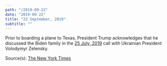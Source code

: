 ```yaml
---
path: "/2019-09-22"
date: "2019-09-22"
title: "22 September, 2019"
subtitle: ""
---
```


Prior to boarding a plane to Texas, President Trump acknowledges that he discussed the Biden family in the <a href="#2019-07-25">25 July, 2019</a> call with Ukrainian President Volodymyr Zelensky.

<span class="sources">
Source(s): <a href="https://www.nytimes.com/2019/09/22/us/politics/trump-ukraine-biden.html" target="_blank" rel="noopener norefferer">The New York Times</a>
</span>
